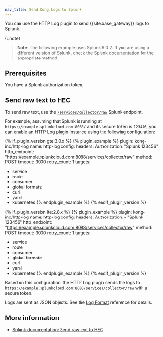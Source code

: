 ```yaml
---
nav_title: Send Kong Logs to Splunk
---
```


You can use the HTTP Log plugin to send {{site.base_gateway}} logs to Splunk.

{:.note}
> **Note**: The following example uses Splunk 9.0.2. If you are using a different version of Splunk,
check the Splunk documentation for the appropriate method.

## Prerequisites

You have a Splunk authorization token.

## Send raw text to HEC

To send raw text, use the [`/services/collector/raw`](https://docs.splunk.com/Documentation/Splunk/9.1.0/RESTREF/RESTinput#services.2Fcollector.2Fraw) Splunk endpoint.

For example, assuming that Splunk is running at `https://example.splunkcloud.com:8088/` and its secure token is `123456`,
you can enable an HTTP Log plugin instance using the following configuration: 

{% if_plugin_version gte:3.0.x %}
{% plugin_example %}
plugin: kong-inc/http-log
name: http-log
config:
  headers:
    Authorization: "Splunk 123456"
  http_endpoint: "https://example.splunkcloud.com:8088/services/collector/raw"
  method: POST
  timeout: 3000
  retry_count: 1
targets:
  - service
  - route
  - consumer
  - global
formats:
  - curl
  - yaml
  - kubernetes
{% endplugin_example %}
{% endif_plugin_version %}


{% if_plugin_version lte:2.8.x %}
{% plugin_example %}
plugin: kong-inc/http-log
name: http-log
config:
  headers:
    Authorization: 
      - "Splunk 123456"
  http_endpoint: "https://example.splunkcloud.com:8088/services/collector/raw"
  method: POST
  timeout: 3000
  retry_count: 1
targets:
  - service
  - route
  - consumer
  - global
formats:
  - curl
  - yaml
  - kubernetes
{% endplugin_example %}
{% endif_plugin_version %}

Based on this configuration, the HTTP Log plugin sends the logs to `https://example.splunkcloud.com:8088/services/collector/raw` with a secure token.

Logs are sent as JSON objects. See the [Log Format](/hub/kong-inc/http-log/how-to/log-format/) reference for details.

## More information

* [Splunk documentation: Send raw text to HEC](https://docs.splunk.com/Documentation/Splunk/9.0.2/Data/HECExamples#Example_3:_Send_raw_text_to_HEC)
